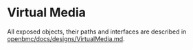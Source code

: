 # Virtual Media

All exposed objects, their paths and interfaces are described
in [openbmc/docs/designs/VirtualMedia.md][design].

[design]: https://github.com/openbmc/docs/blob/master/designs/VirtualMedia.md
